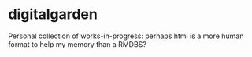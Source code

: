 # digitalgarden

Personal collection of works-in-progress: perhaps html is a more human format to help my memory than a RMDBS? 
